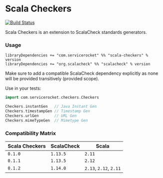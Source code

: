 Scala Checkers
==============
[![Build Status](https://travis-ci.org/ServiceRocket/scala-checkers.svg?branch=master)](https://travis-ci.org/ServiceRocket/scala-checkers)

Scala Checkers is an extension to ScalaCheck standards generators.
### Usage
```
libraryDependencies += "com.servicerocket" %% "scala-checkers" % version
libraryDependencies += "org.scalacheck" %% "scalacheck" % version
```
Make sure to add a compatible ScalaCheck dependency explicitly as none will be
provided transitively (provided scope).

Use in your tests:
```scala
import com.servicerocket.checkers.Checkers

Checkers.instantGen   // Java Instant Gen
Checkers.timestampGen // Timestamp Gen
Checkers.urlGen       // URL Gen
Checkers.mimeTypeGen  // Mimetype Gen
```
### Compatibility Matrix
|  Scala Checkers | ScalaCheck     | Scala           |
| --------------- | -------------- | --------------- |
| `0.1.0`         | `1.13.5`       | `2.11`          |
| `0.1.1`         | `1.13.5`       | `2.12`          |
| `0.1.2`         | `1.14.0`       | `2.13`, `2.12`, `2.11` |

